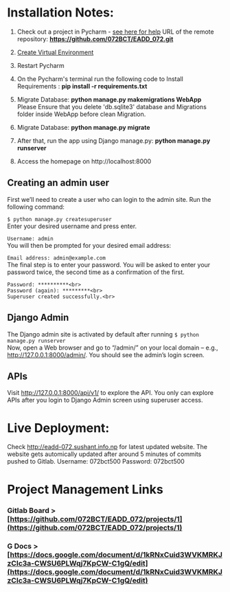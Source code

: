 # Installation Notes:
1. Check out a project in Pycharm - [see here for help](Open%20lms%20folder%20using%20Pycharm)
URL of the remote repository: **https://github.com/072BCT/EADD_072.git**
4.  [Create Virtual Environment](https://www.jetbrains.com/help/pycharm-edu/creating-virtual-environment.html)
5. Restart Pycharm
6. On the Pycharm's terminal run the following code to Install Requirements : **pip install -r requirements.txt**

7.  Migrate Database: **python manage.py makemigrations WebApp** <br>
Please Ensure that you delete 'db.sqlite3' database and Migrations folder inside WebApp before clean Migration.
8. Migrate Database: **python manage.py migrate**
9. After that, run the app using Django manage.py: **python manage.py runserver**
10. Access the homepage on     http://localhost:8000
 
## Creating an admin user
First we’ll need to create a user who can login to the admin site. Run the following command:

`$ python manage.py createsuperuser` <br>
Enter your desired username and press enter. <br>

`Username: admin ` <br>
You will then be prompted for your desired email address: <br>

`Email address: admin@example.com` <br>
The final step is to enter your password. You will be asked to enter your password twice, the second time as a confirmation of the first. <br>

```
Password: **********<br>
Password (again): *********<br>
Superuser created successfully.<br>
```


## Django Admin
The Django admin site is activated by default after running `$ python manage.py runserver`<br>
Now, open a Web browser and go to “/admin/” on your local domain – e.g., http://127.0.0.1:8000/admin/. You should see the admin’s login screen.


## APIs
Visit http://127.0.0.1:8000/api/v1/ to explore the API. You only can explore APIs after you login to Django Admin screen using superuser access.


# Live Deployment:
Check  http://eadd-072.sushant.info.np for latest updated website. The website gets automically updated after around 5 minutes of commits pushed to Gitlab.
Username: 072bct500 Password: 072bct500

# Project Management Links
### Gitlab Board > [https://github.com/072BCT/EADD_072/projects/1](https://github.com/072BCT/EADD_072/projects/1)
### G Docs > [https://docs.google.com/document/d/1kRNxCuid3WVKMRKJzClc3a-CWSU6PLWqj7KpCW-C1gQ/edit](https://docs.google.com/document/d/1kRNxCuid3WVKMRKJzClc3a-CWSU6PLWqj7KpCW-C1gQ/edit)

